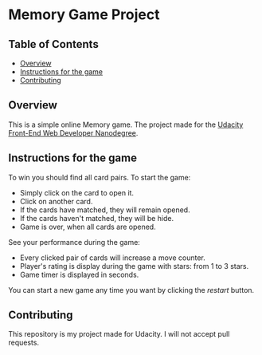 # Memory Game Project

## Table of Contents

* [Overview](#overview)
* [Instructions for the game](#instructions)
* [Contributing](#contributing)

## Overview

This is a simple online Memory game. The project made for the [Udacity Front-End Web Developer Nanodegree](http://udacity.com/course/front-end-web-developer-nanodegree--nd001).

## Instructions for the game

To win you should find all card pairs. To start the game:
* Simply click on the card to open it.
* Click on another card.
* If the cards have matched, they will remain opened.
* If the cards haven't matched, they will be hide.
* Game is over, when all cards are opened.

See your performance during the game:
* Every clicked pair of cards will increase a move counter.
* Player's rating is display during the game with stars: from 1 to 3 stars.
* Game timer is displayed in seconds.

You can start a new game any time you want by clicking the _restart_ button.

## Contributing

This repository is my project made for Udacity. I will not accept pull requests.
